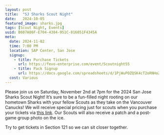 ```yaml
---
layout: post
title:  "SJ Sharks Scout Night"
date:   2024-10-05
featured_image: sharks.jpg
tags: [Scout Night, Events]
uuid: B607A86F-E704-4384-951C-816051F4345A
meta:
  date: 2024-11-02
  time: 7:00 PM
  location: SAP Center, San Jose
  signup:
    - title: Purchase Tickets
      url: https://fevo-enterprise.com/event/Scoutnight55
    - title: Pack Signup
      url: https://docs.google.com/spreadsheets/d/1PjWuPOZQSK4cT2oRNHoZB7SLTYdtjZe91H9a73GW3To/edit?usp=sharing
  cost: Various
---
```


Please join us on Saturday, November 2nd at 7pm for the 2024 San Jose Sharks Scout Night! It’s sure to be a fun-filled night rooting on our hometown Sharks with your fellow Scouts as they take on the Vancouver Canucks! We will receive special pricing just for scouts when you purchase your tickets via [this link](https://fevo-enterprise.com/event/Scoutnight55). Our Scouts will also receive a patch and a post-game group photo on the ice.

Try to get tickets in Section 121 so we can sit closer together.
